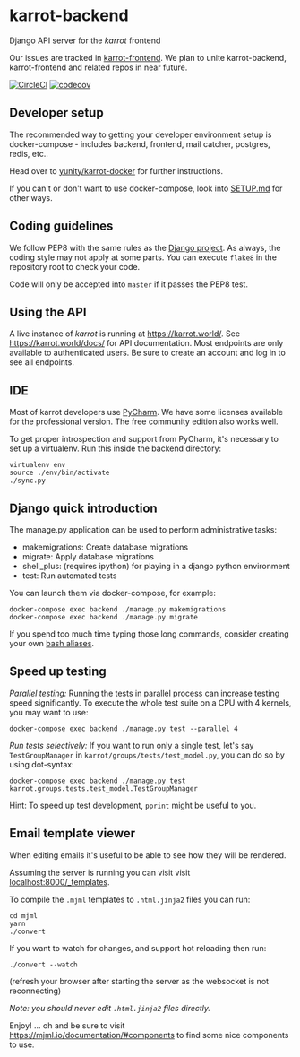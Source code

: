 # karrot-backend

Django API server for the _karrot_ frontend

Our issues are tracked in [karrot-frontend](https://github.com/yunity/karrot-frontend/issues). We plan to unite karrot-backend, karrot-frontend and related repos in near future.

[![CircleCI](https://circleci.com/gh/yunity/karrot-backend.svg?style=svg)](https://circleci.com/gh/yunity/karrot-backend)
[![codecov](https://codecov.io/gh/yunity/karrot-backend/branch/master/graph/badge.svg)](https://codecov.io/gh/yunity/karrot-backend)

## Developer setup

The recommended way to getting your developer environment setup is docker-compose - includes backend, frontend, mail catcher, postgres, redis, etc..

Head over to [yunity/karrot-docker](https://github.com/yunity/karrot-docker) for further instructions.

If you can't or don't want to use docker-compose, look into [SETUP.md](SETUP.md) for other ways.
 
## Coding guidelines

We follow PEP8 with the same rules as the [Django project](https://docs.djangoproject.com/en/dev/internals/contributing/writing-code/coding-style/).
As always, the coding style may not apply at some parts.
You can execute `flake8` in the repository root to check your code.

Code will only be accepted into `master` if it passes the PEP8 test.

## Using the API
A live instance of _karrot_ is running at https://karrot.world/. See https://karrot.world/docs/ for API documentation. Most endpoints are only available to authenticated users. Be sure to create an account and log in to see all endpoints.

## IDE
Most of karrot developers use [PyCharm](https://www.jetbrains.com/pycharm/download/). We have some licenses available for the professional version. The free community edition also works well.

To get proper introspection and support from PyCharm, it's necessary to set up a virtualenv. Run this inside the backend directory:

```
virtualenv env
source ./env/bin/activate
./sync.py
```

## Django quick introduction

The manage.py application can be used to perform administrative tasks:

  - makemigrations: Create database migrations
  - migrate: Apply database migrations
  - shell\_plus: (requires ipython) for playing in a django python environment
  - test: Run automated tests
  
You can launch them via docker-compose, for example:

```
docker-compose exec backend ./manage.py makemigrations
docker-compose exec backend ./manage.py migrate
```

If you spend too much time typing those long commands, consider creating your own [bash aliases](https://askubuntu.com/questions/17536/how-do-i-create-a-permanent-bash-alias).


## Speed up testing

*Parallel testing:* Running the tests in parallel process can increase testing
speed significantly. To execute the whole test suite on a CPU with 4 kernels,
you may want to use:

```
docker-compose exec backend ./manage.py test --parallel 4
```

*Run tests selectively:* If you want to run only a single test, let's say
`TestGroupManager` in `karrot/groups/tests/test_model.py`, you can do so by
using dot-syntax:

```
docker-compose exec backend ./manage.py test karrot.groups.tests.test_model.TestGroupManager
```

Hint: To speed up test development, ``pprint`` might be useful to you.


## Email template viewer

When editing emails it's useful to be able to see how they will be rendered.

Assuming the server is running you can visit visit [localhost:8000/\_templates](http://localhost:8000/_templates).

To compile the `.mjml` templates to `.html.jinja2` files you can run:
```
cd mjml
yarn
./convert
```

If you want to watch for changes, and support hot reloading then run:

```
./convert --watch
```

(refresh your browser after starting the server as the websocket is not reconnecting)

_Note: you should never edit `.html.jinja2` files directly._ 


Enjoy! ... oh and be sure to visit https://mjml.io/documentation/#components to find some nice components to use.
